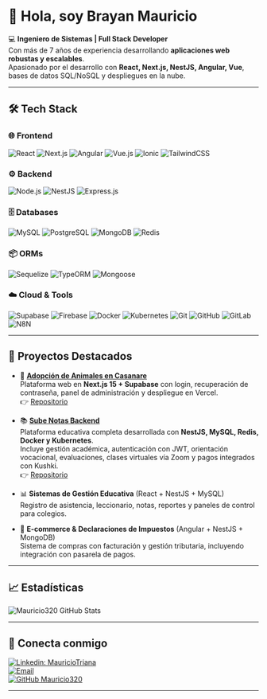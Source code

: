 # 👋 Hola, soy Brayan Mauricio  

💻 **Ingeniero de Sistemas | Full Stack Developer**  
Con más de 7 años de experiencia desarrollando **aplicaciones web robustas y escalables**.  
Apasionado por el desarrollo con **React, Next.js, NestJS, Angular, Vue**, bases de datos SQL/NoSQL y despliegues en la nube.  

---

## 🛠️ Tech Stack

### 🌐 Frontend
![React](https://img.shields.io/badge/React-20232A?style=for-the-badge&logo=react&logoColor=61DAFB)
![Next.js](https://img.shields.io/badge/Next.js-000000?style=for-the-badge&logo=nextdotjs&logoColor=white)
![Angular](https://img.shields.io/badge/Angular-DD0031?style=for-the-badge&logo=angular&logoColor=white)
![Vue.js](https://img.shields.io/badge/Vue.js-35495E?style=for-the-badge&logo=vuedotjs&logoColor=4FC08D)
![Ionic](https://img.shields.io/badge/Ionic-3880FF?style=for-the-badge&logo=ionic&logoColor=white)
![TailwindCSS](https://img.shields.io/badge/Tailwind_CSS-38B2AC?style=for-the-badge&logo=tailwind-css&logoColor=white)

### ⚙️ Backend
![Node.js](https://img.shields.io/badge/Node.js-43853D?style=for-the-badge&logo=node.js&logoColor=white)
![NestJS](https://img.shields.io/badge/NestJS-E0234E?style=for-the-badge&logo=nestjs&logoColor=white)
![Express.js](https://img.shields.io/badge/Express.js-404D59?style=for-the-badge)

### 🗄️ Databases
![MySQL](https://img.shields.io/badge/MySQL-005C84?style=for-the-badge&logo=mysql&logoColor=white)
![PostgreSQL](https://img.shields.io/badge/PostgreSQL-316192?style=for-the-badge&logo=postgresql&logoColor=white)
![MongoDB](https://img.shields.io/badge/MongoDB-4EA94B?style=for-the-badge&logo=mongodb&logoColor=white)
![Redis](https://img.shields.io/badge/Redis-D9281A?style=for-the-badge&logo=redis&logoColor=white)

### 📦 ORMs
![Sequelize](https://img.shields.io/badge/Sequelize-52B0E7?style=for-the-badge&logo=sequelize&logoColor=white)
![TypeORM](https://img.shields.io/badge/TypeORM-FE0803?style=for-the-badge&logo=typeorm&logoColor=white)
![Mongoose](https://img.shields.io/badge/Mongoose-880000?style=for-the-badge&logo=mongoose&logoColor=white)

### ☁️ Cloud & Tools
![Supabase](https://img.shields.io/badge/Supabase-3ECF8E?style=for-the-badge&logo=supabase&logoColor=white)
![Firebase](https://img.shields.io/badge/Firebase-039BE5?style=for-the-badge&logo=firebase&logoColor=white)
![Docker](https://img.shields.io/badge/Docker-2496ED?style=for-the-badge&logo=docker&logoColor=white)
![Kubernetes](https://img.shields.io/badge/Kubernetes-326CE5?style=for-the-badge&logo=kubernetes&logoColor=white)
![Git](https://img.shields.io/badge/Git-F05032?style=for-the-badge&logo=git&logoColor=white)
![GitHub](https://img.shields.io/badge/GitHub-100000?style=for-the-badge&logo=github&logoColor=white)
![GitLab](https://img.shields.io/badge/GitLab-FCA121?style=for-the-badge&logo=gitlab&logoColor=white)
![N8N](https://img.shields.io/badge/n8n-2F8CFF?style=for-the-badge&logo=n8n&logoColor=white)

---

## 🌟 Proyectos Destacados  

- 🐾 [**Adopción de Animales en Casanare**](https://banimal.desarrolllocomunitario2025.online/)  
  Plataforma web en **Next.js 15 + Supabase** con login, recuperación de contraseña, panel de administración y despliegue en Vercel.  
  👉 [Repositorio](https://github.com/Mauricio320/adopcion-animales-next-15)  

- 📚 [**Sube Notas Backend**](https://github.com/Mauricio320/sube-notas)  
  Plataforma educativa completa desarrollada con **NestJS, MySQL, Redis, Docker y Kubernetes**.  
  Incluye gestión académica, autenticación con JWT, orientación vocacional, evaluaciones, clases virtuales vía Zoom y pagos integrados con Kushki.  
  👉 [Repositorio](https://github.com/Mauricio320/sube-notas)  

- 📊 **Sistemas de Gestión Educativa** (React + NestJS + MySQL)  
  Registro de asistencia, leccionario, notas, reportes y paneles de control para colegios.  

- 🛒 **E-commerce & Declaraciones de Impuestos** (Angular + NestJS + MongoDB)  
  Sistema de compras con facturación y gestión tributaria, incluyendo integración con pasarela de pagos.  

---

## 📈 Estadísticas  

![Mauricio320 GitHub Stats](https://github-readme-stats.vercel.app/api?username=Mauricio320&show_icons=true&theme=radical&count_private=true)  

---

## 🤝 Conecta conmigo  

[![Linkedin: MauricioTriana](https://img.shields.io/badge/-MauricioTriana-blue?style=flat-square&logo=Linkedin&logoColor=white&link=https://www.linkedin.com/in/brayan-mauricio-0a3b1a161/)](https://www.linkedin.com/in/brayan-mauricio-0a3b1a161/)  
[![Email](https://img.shields.io/badge/Email-btriana33@gmail.com-red?style=flat-square&logo=gmail&logoColor=white)](mailto:btriana33@gmail.com)  
[![GitHub Mauricio320](https://img.shields.io/github/followers/Mauricio320?label=follow&style=social)](https://github.com/Mauricio320)  

---
